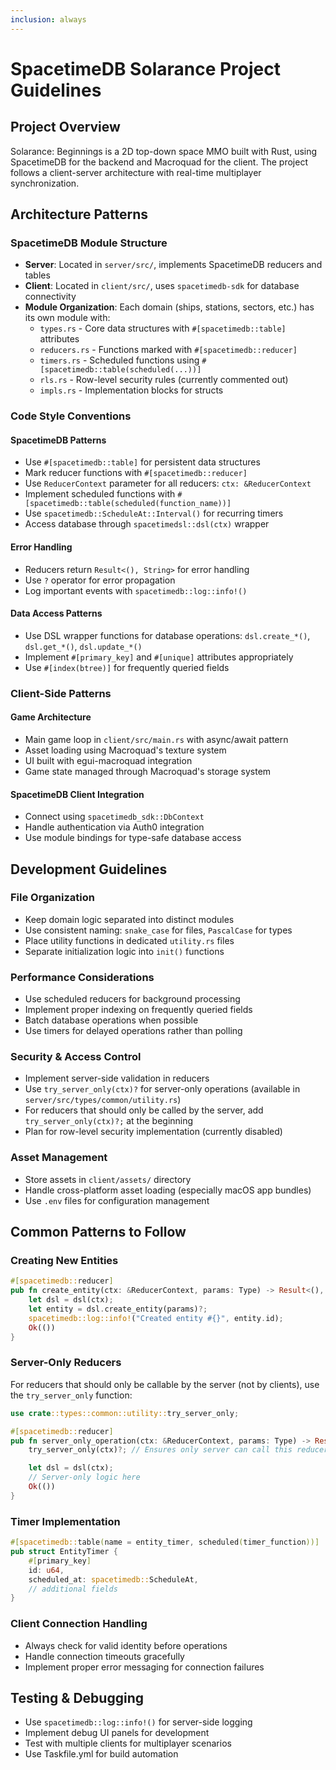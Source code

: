 ```yaml
---
inclusion: always
---
```


# SpacetimeDB Solarance Project Guidelines

## Project Overview

Solarance: Beginnings is a 2D top-down space MMO built with Rust, using SpacetimeDB for the backend and Macroquad for the client. The project follows a client-server architecture with real-time multiplayer synchronization.

## Architecture Patterns

### SpacetimeDB Module Structure

- **Server**: Located in `server/src/`, implements SpacetimeDB reducers and tables
- **Client**: Located in `client/src/`, uses `spacetimedb-sdk` for database connectivity
- **Module Organization**: Each domain (ships, stations, sectors, etc.) has its own module with:
  - `types.rs` - Core data structures with `#[spacetimedb::table]` attributes
  - `reducers.rs` - Functions marked with `#[spacetimedb::reducer]`
  - `timers.rs` - Scheduled functions using `#[spacetimedb::table(scheduled(...))]`
  - `rls.rs` - Row-level security rules (currently commented out)
  - `impls.rs` - Implementation blocks for structs

### Code Style Conventions

#### SpacetimeDB Patterns

- Use `#[spacetimedb::table]` for persistent data structures
- Mark reducer functions with `#[spacetimedb::reducer]`
- Use `ReducerContext` parameter for all reducers: `ctx: &ReducerContext`
- Implement scheduled functions with `#[spacetimedb::table(scheduled(function_name))]`
- Use `spacetimedb::ScheduleAt::Interval()` for recurring timers
- Access database through `spacetimedsl::dsl(ctx)` wrapper

#### Error Handling

- Reducers return `Result<(), String>` for error handling
- Use `?` operator for error propagation
- Log important events with `spacetimedb::log::info!()`

#### Data Access Patterns

- Use DSL wrapper functions for database operations: `dsl.create_*()`, `dsl.get_*()`, `dsl.update_*()`
- Implement `#[primary_key]` and `#[unique]` attributes appropriately
- Use `#[index(btree)]` for frequently queried fields

### Client-Side Patterns

#### Game Architecture

- Main game loop in `client/src/main.rs` with async/await pattern
- Asset loading using Macroquad's texture system
- UI built with egui-macroquad integration
- Game state managed through Macroquad's storage system

#### SpacetimeDB Client Integration

- Connect using `spacetimedb_sdk::DbContext`
- Handle authentication via Auth0 integration
- Use module bindings for type-safe database access

## Development Guidelines

### File Organization

- Keep domain logic separated into distinct modules
- Use consistent naming: `snake_case` for files, `PascalCase` for types
- Place utility functions in dedicated `utility.rs` files
- Separate initialization logic into `init()` functions

### Performance Considerations

- Use scheduled reducers for background processing
- Implement proper indexing on frequently queried fields
- Batch database operations when possible
- Use timers for delayed operations rather than polling

### Security & Access Control

- Implement server-side validation in reducers
- Use `try_server_only(ctx)?` for server-only operations (available in `server/src/types/common/utility.rs`)
- For reducers that should only be called by the server, add `try_server_only(ctx)?;` at the beginning
- Plan for row-level security implementation (currently disabled)

### Asset Management

- Store assets in `client/assets/` directory
- Handle cross-platform asset loading (especially macOS app bundles)
- Use `.env` files for configuration management

## Common Patterns to Follow

### Creating New Entities

```rust
#[spacetimedb::reducer]
pub fn create_entity(ctx: &ReducerContext, params: Type) -> Result<(), String> {
    let dsl = dsl(ctx);
    let entity = dsl.create_entity(params)?;
    spacetimedb::log::info!("Created entity #{}", entity.id);
    Ok(())
}
```

### Server-Only Reducers

For reducers that should only be callable by the server (not by clients), use the `try_server_only` function:

```rust
use crate::types::common::utility::try_server_only;

#[spacetimedb::reducer]
pub fn server_only_operation(ctx: &ReducerContext, params: Type) -> Result<(), String> {
    try_server_only(ctx)?; // Ensures only server can call this reducer

    let dsl = dsl(ctx);
    // Server-only logic here
    Ok(())
}
```

### Timer Implementation

```rust
#[spacetimedb::table(name = entity_timer, scheduled(timer_function))]
pub struct EntityTimer {
    #[primary_key]
    id: u64,
    scheduled_at: spacetimedb::ScheduleAt,
    // additional fields
}
```

### Client Connection Handling

- Always check for valid identity before operations
- Handle connection timeouts gracefully
- Implement proper error messaging for connection failures

## Testing & Debugging

- Use `spacetimedb::log::info!()` for server-side logging
- Implement debug UI panels for development
- Test with multiple clients for multiplayer scenarios
- Use Taskfile.yml for build automation
